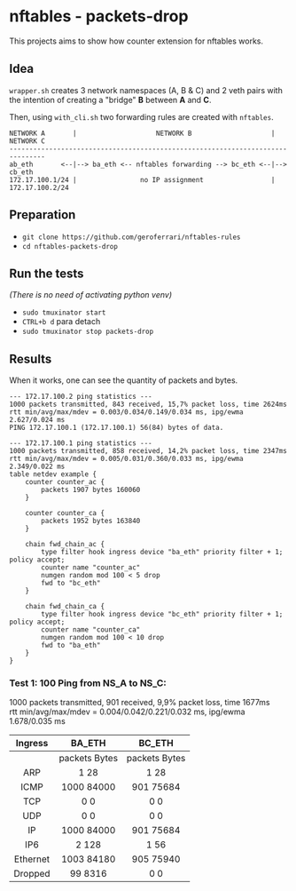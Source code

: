# nftables - packets-drop
This projects aims to show how counter extension for nftables works. 

## Idea

`wrapper.sh` creates 3 network namespaces (A, B & C) and 2 veth pairs
with the intention of creating a "bridge" **B** between **A** and **C**.

Then, using `with_cli.sh` two forwarding rules are created with `nftables`.


```
NETWORK A       |                    NETWORK B                    |   NETWORK C
-------------------------------------------------------------------------------
ab_eth       <--|--> ba_eth <-- nftables forwarding --> bc_eth <--|--> cb_eth
172.17.100.1/24 |                no IP assignment                 |    172.17.100.2/24
```

## Preparation

* `git clone https://github.com/geroferrari/nftables-rules`
* `cd nftables-packets-drop`

## Run the tests

*(There is no need of activating python venv)*


* `sudo tmuxinator start`
* `CTRL+b d` para detach
* `sudo tmuxinator stop packets-drop`


## Results

When it works, one can see the quantity of packets and bytes.

```
--- 172.17.100.2 ping statistics ---
1000 packets transmitted, 843 received, 15,7% packet loss, time 2624ms
rtt min/avg/max/mdev = 0.003/0.034/0.149/0.034 ms, ipg/ewma 2.627/0.024 ms
PING 172.17.100.1 (172.17.100.1) 56(84) bytes of data.

--- 172.17.100.1 ping statistics ---
1000 packets transmitted, 858 received, 14,2% packet loss, time 2347ms
rtt min/avg/max/mdev = 0.005/0.031/0.360/0.033 ms, ipg/ewma 2.349/0.022 ms
table netdev example {
	counter counter_ac {
		packets 1907 bytes 160060
	}

	counter counter_ca {
		packets 1952 bytes 163840
	}

	chain fwd_chain_ac {
		type filter hook ingress device "ba_eth" priority filter + 1; policy accept;
		counter name "counter_ac"
		numgen random mod 100 < 5 drop
		fwd to "bc_eth"
	}

	chain fwd_chain_ca {
		type filter hook ingress device "bc_eth" priority filter + 1; policy accept;
		counter name "counter_ca"
		numgen random mod 100 < 10 drop
		fwd to "ba_eth"
	}
}

```

### Test 1: 100 Ping from NS_A to NS_C: 
1000 packets transmitted, 901 received, 9,9% packet loss, time 1677ms     
rtt min/avg/max/mdev = 0.004/0.042/0.221/0.032 ms, ipg/ewma 1.678/0.035 ms  

|  Ingress |      BA_ETH      |      BC_ETH      |
|:--------:|:----------------:|:----------------:|
|          | packets    Bytes | packets    Bytes |
| ARP      | 1          28    | 1          28    |
| ICMP     | 1000       84000 | 901        75684 |
| TCP      | 0          0     | 0          0     |
| UDP      | 0          0     | 0          0     |
| IP       | 1000       84000 | 901        75684 |
| IP6      | 2          128   | 1          56    |
| Ethernet | 1003       84180 | 905        75940 |
| Dropped  | 99         8316  | 0          0     |
